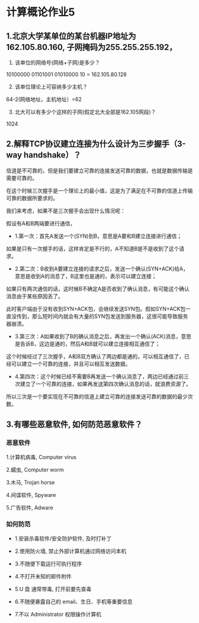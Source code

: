 # 计算概论作业5

## 1.北京大学某单位的某台机器IP地址为162.105.80.160, 子网掩码为255.255.255.192，

1) 该单位的网络号(网络+子网)是多少？

10100000 01101001 01010000 10  = 162.105.80.128

2) 该单位理论上可容纳多少主机？

64-2(网络地址，主机地址）=62

3) 北大可以有多少个这样的子网(假定北大全部是162.105网段)？

1024


## 2.解释TCP协议建立连接为什么设计为三步握手（3-way handshake）？

信道是不可靠的，但是我们要建立可靠的连接发送可靠的数据，也就是数据传输是需要可靠的。

在这个时候三次握手是一个理论上的最小值，这是为了满足在不可靠的信道上传输可靠的数据所要求的。

我们来考虑，如果不是三次握手会出现什么情况呢：

假设有A和B两端要进行通信， 

* 1.第一次：首先A发送一个(SYN)到B，意思是A要和B建立连接进行通信；

如果是只有一次握手的话，这样肯定是不行的，A不知道B是不是收到了这个请求。 

* 2.第二次：B收到A要建立连接的请求之后，发送一个确认(SYN+ACK)给A，意思是收到A的消息了，B这里也是通的，表示可以建立连接；

如果只有两次通信的话，这时候B不确定A是否收到了确认消息，有可能这个确认消息由于某些原因丢了。 

此时客户端由于没有收到SYN+ACK包，会继续发送SYN包。假如SYN+ACK包一直没传到，那么短时间内就会有大量的SYN包发送到服务器，这很可能导致服务器崩溃。


* 3.第三次：A如果收到了B的确认消息之后，再发出一个确认(ACK)消息，意思是告诉B，这边是通的，然后A和B就可以建立连接相互通信了；

这个时候经过了三次握手，A和B双方确认了两边都是通的，可以相互通信了，已经可以建立一个可靠的连接，并且可以相互发送数据。 

* 4.第四次：这个时候已经不需要B再发送一个确认消息了，两边已经通过前三次建立了一个可靠的连接，如果再发送第四次确认消息的话，就浪费资源了。

所以三次是一个要实现在不可靠的信道上建立可靠的连接发送可靠的数据的最少次数。




## 3.有哪些恶意软件, 如何防范恶意软件？

### 恶意软件

1.计算机病毒, Computer virus

2.蠕虫, Computer worm

3.木马, Trojan horse

4.间谍软件, Spyware

5.广告软件, Adware

### 如何防范

* 1.安装杀毒软件/安全防护软件, 及时打补丁

* 2.使用防火墙, 禁止外部计算机通过网络访问本机

* 3.不随便下载运行可执行程序

* 4.不打开未知的邮件附件

* 5.U 盘 通常带毒, 打开前要先查毒

* 6.不随便暴露自己的 email、生日、手机等重要信息

* 7.不以 Administrator 权限操作计算机


